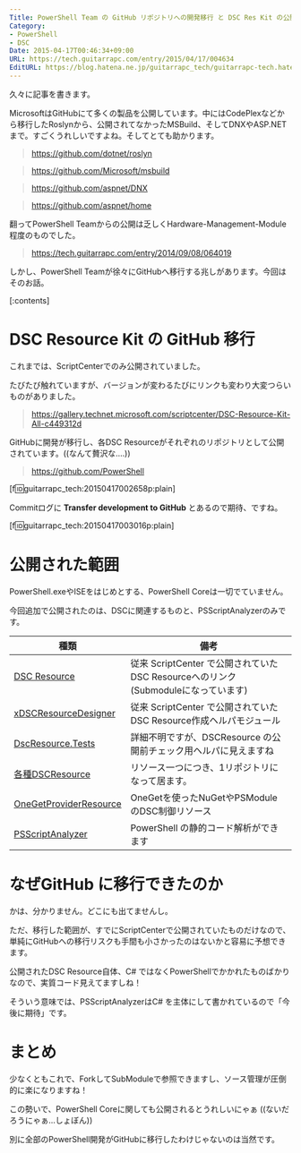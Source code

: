 ```yaml
---
Title: PowerShell Team の GitHub リポジトリへの開発移行 と DSC Res Kit の公開
Category:
- PowerShell
- DSC
Date: 2015-04-17T00:46:34+09:00
URL: https://tech.guitarrapc.com/entry/2015/04/17/004634
EditURL: https://blog.hatena.ne.jp/guitarrapc_tech/guitarrapc-tech.hatenablog.com/atom/entry/8454420450091739513
---
```


久々に記事を書きます。

MicrosoftはGitHubにて多くの製品を公開しています。中にはCodePlexなどから移行したRoslynから、公開されてなかったMSBuild、そしてDNXやASP.NETまで。すごくうれしいですよね。そしてとても助かります。

> https://github.com/dotnet/roslyn

> https://github.com/Microsoft/msbuild

> https://github.com/aspnet/DNX

> https://github.com/aspnet/home



翻ってPowerShell Teamからの公開は乏しくHardware-Management-Module程度のものでした。

> https://tech.guitarrapc.com/entry/2014/09/08/064019

しかし、PowerShell Teamが徐々にGitHubへ移行する兆しがあります。今回はそのお話。

[:contents]

# DSC Resource Kit の GitHub 移行

これまでは、ScriptCenterでのみ公開されていました。

たびたび触れていますが、バージョンが変わるたびにリンクも変わり大変つらいものがありました。

> https://gallery.technet.microsoft.com/scriptcenter/DSC-Resource-Kit-All-c449312d

GitHubに開発が移行し、各DSC Resourceがそれぞれのリポジトリとして公開されています。((なんて贅沢な....))

> https://github.com/PowerShell

[f:id:guitarrapc_tech:20150417002658p:plain]


Commitログに **Transfer development to GitHub** とあるので期待、ですね。

[f:id:guitarrapc_tech:20150417003016p:plain]

# 公開された範囲

PowerShell.exeやISEをはじめとする、PowerShell Coreは一切でていません。

今回追加で公開されたのは、DSCに関連するものと、PSScriptAnalyzerのみです。

種類|備考
----|----
[DSC Resource](https://github.com/PowerShell/DscResources) | 従来 ScriptCenter で公開されていたDSC Resourceへのリンク(Submoduleになっています)
[xDSCResourceDesigner](https://github.com/PowerShell/xDSCResourceDesigner) | 従来 ScriptCenter で公開されていたDSC Resource作成ヘルパモジュール
[DscResource.Tests](https://github.com/PowerShell/DscResource.Tests) | 詳細不明ですが、DSCResource の公開前チェック用ヘルパに見えますね
[各種DSCResource](https://github.com/PowerShell) | リソース一つにつき、1リポジトリになって居ます。
[OneGetProviderResource](https://github.com/PowerShell/OneGetProviderResource) | OneGetを使ったNuGetやPSModule のDSC制御リソース
[PSScriptAnalyzer](https://github.com/PowerShell/PSScriptAnalyzer)| PowerShell の静的コード解析ができます

# なぜGitHub に移行できたのか

かは、分かりません。どこにも出てませんし。

ただ、移行した範囲が、すでにScriptCenterで公開されていたものだけなので、単純にGitHubへの移行リスクも手間も小さかったのはないかと容易に予想できます。

公開されたDSC Resource自体、C# ではなくPowerShellでかかれたものばかりなので、実質コード見えてますしね！

そういう意味では、PSScriptAnalyzerはC# を主体にして書かれているので「今後に期待」です。

# まとめ

少なくともこれで、ForkしてSubModuleで参照できますし、ソース管理が圧倒的に楽になりますね！

この勢いで、PowerShell Coreに関しても公開されるとうれしいにゃぁ ((ないだろうにゃぁ...しょぼん))

別に全部のPowerShell開発がGitHubに移行したわけじゃないのは当然です。
